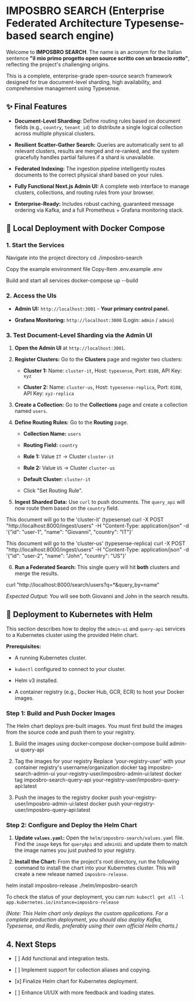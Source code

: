 # IMPOSBRO SEARCH (Enterprise Federated Architecture Typesense-based search engine)

Welcome to **IMPOSBRO SEARCH**. The name is an acronym for the Italian sentence **"il mio primo progetto open source scritto con un braccio rotto"**, reflecting the project's challenging origins.

This is a complete, enterprise-grade open-source search framework designed for true document-level sharding, high availability, and comprehensive management using Typesense.

## ✨ Final Features

* **Document-Level Sharding:** Define routing rules based on document fields (e.g., `country`, `tenant_id`) to distribute a single logical collection across multiple physical clusters.

* **Resilient Scatter-Gather Search:** Queries are automatically sent to all relevant clusters, results are merged and re-ranked, and the system gracefully handles partial failures if a shard is unavailable.

* **Federated Indexing:** The ingestion pipeline intelligently routes documents to the correct physical shard based on your rules.

* **Fully Functional Next.js Admin UI:** A complete web interface to manage clusters, collections, and routing rules from your browser.

* **Enterprise-Ready:** Includes robust caching, guaranteed message ordering via Kafka, and a full Prometheus + Grafana monitoring stack.

## 🚀 Local Deployment with Docker Compose

### 1. Start the Services


Navigate into the project directory
cd ./imposbro-search

Copy the example environment file
Copy-Item .env.example .env

Build and start all services
docker-compose up --build


### 2. Access the UIs

* **Admin UI:** `http://localhost:3001` - **Your primary control panel.**

* **Grafana Monitoring:** `http://localhost:3000` (Login: `admin` / `admin`)

### 3. Test Document-Level Sharding via the Admin UI

1. **Open the Admin UI** at `http://localhost:3001`.

2. **Register Clusters:** Go to the **Clusters** page and register two clusters:

   * **Cluster 1:** Name: `cluster-it`, Host: `typesense`, Port: `8108`, API Key: `xyz`

   * **Cluster 2:** Name: `cluster-us`, Host: `typesense-replica`, Port: `8108`, API Key: `xyz-replica`

3. **Create a Collection:** Go to the **Collections** page and create a collection named `users`.

4. **Define Routing Rules:** Go to the **Routing** page.

   * **Collection Name:** `users`

   * **Routing Field:** `country`

   * **Rule 1:** Value `IT` -> Cluster `cluster-it`

   * **Rule 2:** Value `US` -> Cluster `cluster-us`

   * **Default Cluster:** `cluster-it`

   * Click "Set Routing Rule".

5. **Ingest Sharded Data:** Use `curl` to push documents. The `query_api` will now route them based on the `country` field.


This document will go to the 'cluster-it' (typesense)
curl -X POST "http://localhost:8000/ingest/users" -H "Content-Type: application/json" -d '{"id": "user-1", "name": "Giovanni", "country": "IT"}'

This document will go to the 'cluster-us' (typesense-replica)
curl -X POST "http://localhost:8000/ingest/users" -H "Content-Type: application/json" -d '{"id": "user-2", "name": "John", "country": "US"}'


6. **Run a Federated Search:** This single query will hit **both** clusters and merge the results.


curl "http://localhost:8000/search/users?q=*&query_by=name"


*Expected Output:* You will see both Giovanni and John in the search results.

## 🚀 Deployment to Kubernetes with Helm

This section describes how to deploy the `admin-ui` and `query-api` services to a Kubernetes cluster using the provided Helm chart.

**Prerequisites:**

* A running Kubernetes cluster.

* `kubectl` configured to connect to your cluster.

* Helm v3 installed.

* A container registry (e.g., Docker Hub, GCR, ECR) to host your Docker images.

### Step 1: Build and Push Docker Images

The Helm chart deploys pre-built images. You must first build the images from the source code and push them to your registry.


1. Build the images using docker-compose
docker-compose build admin-ui query-api

2. Tag the images for your registry
Replace 'your-registry-user' with your container registry's username/organization
docker tag imposbro-search-admin-ui your-registry-user/imposbro-admin-ui:latest
docker tag imposbro-search-query-api your-registry-user/imposbro-query-api:latest

3. Push the images to the registry
docker push your-registry-user/imposbro-admin-ui:latest
docker push your-registry-user/imposbro-query-api:latest


### Step 2: Configure and Deploy the Helm Chart

1. **Update `values.yaml`:** Open the `helm/imposbro-search/values.yaml` file. Find the `image` keys for `queryApi` and `adminUi` and update them to match the image names you just pushed to your registry.

2. **Install the Chart:** From the project's root directory, run the following command to install the chart into your Kubernetes cluster. This will create a new release named `imposbro-release`.


helm install imposbro-release ./helm/imposbro-search


To check the status of your deployment, you can run:
`kubectl get all -l app.kubernetes.io/instance=imposbro-release`

*(Note: This Helm chart only deploys the custom applications. For a complete production deployment, you should also deploy Kafka, Typesense, and Redis, preferably using their own official Helm charts.)*

## 4. Next Steps

* \[ \] Add functional and integration tests.

* \[ \] Implement support for collection aliases and copying.

* \[x\] Finalize Helm chart for Kubernetes deployment.

* \[ \] Enhance UI/UX with more feedback and loading states.

